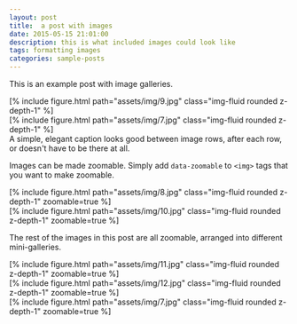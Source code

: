 ```yaml
---
layout: post
title:  a post with images
date: 2015-05-15 21:01:00
description: this is what included images could look like
tags: formatting images
categories: sample-posts
---
```

This is an example post with image galleries.

<div class="row mt-3">
    <div class="col-sm mt-3 mt-md-0">
        [% include figure.html path="assets/img/9.jpg" class="img-fluid rounded z-depth-1" %]
    </div>
    <div class="col-sm mt-3 mt-md-0">
        [% include figure.html path="assets/img/7.jpg" class="img-fluid rounded z-depth-1" %]
    </div>
</div>
<div class="caption">
    A simple, elegant caption looks good between image rows, after each row, or doesn't have to be there at all.
</div>

Images can be made zoomable.
Simply add `data-zoomable` to `<img>` tags that you want to make zoomable.

<div class="row mt-3">
    <div class="col-sm mt-3 mt-md-0">
        [% include figure.html path="assets/img/8.jpg" class="img-fluid rounded z-depth-1" zoomable=true %]
    </div>
    <div class="col-sm mt-3 mt-md-0">
        [% include figure.html path="assets/img/10.jpg" class="img-fluid rounded z-depth-1" zoomable=true %]
    </div>
</div>

The rest of the images in this post are all zoomable, arranged into different mini-galleries.

<div class="row mt-3">
    <div class="col-sm mt-3 mt-md-0">
        [% include figure.html path="assets/img/11.jpg" class="img-fluid rounded z-depth-1" zoomable=true %]
    </div>
    <div class="col-sm mt-3 mt-md-0">
        [% include figure.html path="assets/img/12.jpg" class="img-fluid rounded z-depth-1" zoomable=true %]
    </div>
    <div class="col-sm mt-3 mt-md-0">
        [% include figure.html path="assets/img/7.jpg" class="img-fluid rounded z-depth-1" zoomable=true %]
    </div>
</div>
